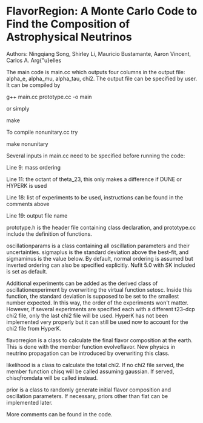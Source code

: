 # FlavorRegion: A Monte Carlo Code to Find the Composition of Astrophysical Neutrinos

Authors: Ningqiang Song, Shirley Li, Mauricio Bustamante, Aaron Vincent, Carlos A. Arg{\"u}elles

The main code is main.cc which outputs four columns in the output file: alpha_e, alpha_mu, alpha_tau, chi2. The output file can be specified by user. It can be compiled by

g++ main.cc prototype.cc -o main

or simply

make

To compile nonunitary.cc try

make nonunitary

Several inputs in main.cc need to be specified before running the code:

Line 9: mass ordering

Line 11: the octant of theta_23, this only makes a difference if DUNE or HYPERK is used

Line 18: list of experiments to be used, instructions can be found in the comments above

Line 19: output file name

prototype.h is the header file containing class declaration, and prototype.cc include the definition of functions.

oscillationparams is a class containing all oscillation parameters and their uncertainties. sigmaplus is the standard deviation above the best-fit, and sigmaminus is the value below. By default, normal ordering is assumed but inverted ordering can also be specified explicitly. Nufit 5.0 with SK included is set as default.

Additional experiments can be added as the derived class of oscillationexperiment by overwriting the virtual function setosc. Inside this function, the standard deviation is supposed to be set to the smallest number expected. In this way, the order of the experiments won't matter. However, if several experiments are specified each with a different t23-dcp chi2 file, only the last chi2 file will be used. HyperK has not been implemented very properly but it can still be used now to account for the chi2 file from HyperK.

flavorregion is a class to calculate the final flavor composition at the earth. This is done with the member function evolveflavor. New physics in neutrino propagation can be introduced by overwriting this class.

likelihood is a class to calculate the total chi2. If no chi2 file served, the member function chisq will be called assuming gaussian. If served, chisqfromdata will be called instead.

prior is a class to randomly generate initial flavor composition and oscillation parameters. If necessary, priors other than flat can be implemented later.

More comments can be found in the code.



